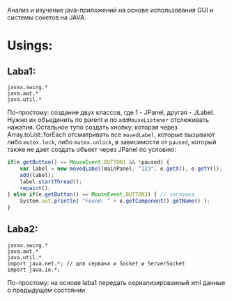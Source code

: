 Анализ и изучение java-приложений на основе использования GUI и системы сокетов на JAVA.
# Usings:
## Laba1:
```text
javax.swing.*
java.awt.*
java.util.*
``` 
По-простому: создание двух классов, где 1 - JPanel, другая - JLabel. Нужно их объединить по parent и по ```addMouseListener``` отслеживать нажатия.
Остальное тупо создать кнопку, которая через Array.toList::forEach отсматривать все ```movedLabel```, которые вызывают либо ```mutex.lock```, либо ```mutex.unlock```, в зависимости от ```paused```, который также не дает создать объект через JPanel по условию:
```js
if(e.getButton() == MouseEvent.BUTTON1 && !paused) {
    var label = new movedLabel(mainPanel, "123", e.getX(), e.getY());
    add(label);
    label.startThread();
    repaint();
} else if(e.getButton() == MouseEvent.BUTTON3) { // заглушка
    System.out.println( "Found: " + e.getComponent().getName() );
}
```

## Laba2:
```text
javax.swing.*
java.awt.*
java.util.*
import java.net.*; // для сервака и Socket и ServerSocket
import java.io.*;
```

По-простому: на основе laba1 передать сериализированный xml данные о предыдущем состоянии


